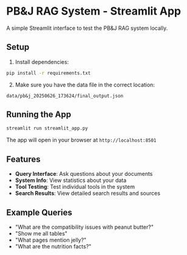 # PB&J RAG System - Streamlit App

A simple Streamlit interface to test the PB&J RAG system locally.

## Setup

1. Install dependencies:
```bash
pip install -r requirements.txt
```

2. Make sure you have the data file in the correct location:
```
data/pb&j_20250626_173624/final_output.json
```

## Running the App

```bash
streamlit run streamlit_app.py
```

The app will open in your browser at `http://localhost:8501`

## Features

- **Query Interface**: Ask questions about your documents
- **System Info**: View statistics about your data
- **Tool Testing**: Test individual tools in the system
- **Search Results**: View detailed search results and sources

## Example Queries

- "What are the compatibility issues with peanut butter?"
- "Show me all tables"
- "What pages mention jelly?"
- "What are the nutrition facts?" 